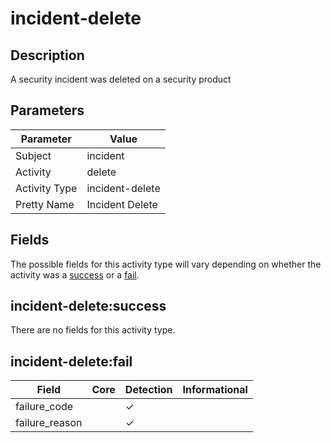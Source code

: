 incident-delete
===============

Description
-----------
A security incident was deleted on a security product

Parameters
----------
| Parameter     | Value           |
| ------------- | --------------- |
| Subject       | incident        |
| Activity      | delete          |
| Activity Type | incident-delete |
| Pretty Name   | Incident Delete |


Fields
------

The possible fields for this activity type will vary depending on whether the activity was a [success](#incident-deletesuccess) or a [fail](#incident-deletefail).


incident-delete:success
-----------------------

There are no fields for this activity type.


incident-delete:fail
--------------------

| Field          | Core | Detection | Informational |
| -------------- | ---- | --------- | ------------- |
| failure_code   |      | &#10003;  |               |
| failure_reason |      | &#10003;  |               |